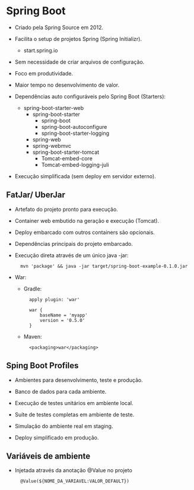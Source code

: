 # Spring Boot

- Criado pela Spring Source em 2012.
- Facilita o setup de projetos Spring (Spring Initializr).

    - start.spring.io

- Sem necessidade de criar arquivos de configuração.
- Foco em produtividade.
- Maior tempo no desenvolvimento de valor.

- Dependências auto configuráveis pelo Spring Boot (Starters):

    - spring-boot-starter-web
        - spring-boot-starter
            - spring-boot
            - spring-boot-autoconfigure
            - spring-boot-starter-logging
        - spring-web
        - spring-webmvc
        - spring-boot-starter-tomcat
            - Tomcat-embed-core
            - Tomcat-embed-logging-juli

- Execução simplificada (sem deploy em servidor externo).

## FatJar/ UberJar

- Artefato do projeto pronto para execução.
- Container web embutido na geração e execução (Tomcat).
- Deploy embarcado com outros containers são opcionais.
- Dependências principais do projeto embarcado.

- Execução direta através de um único java -jar:

        mvn 'package' && java -jar target/spring-boot-example-0.1.0.jar

- War:

    - Gradle:

            apply plugin: 'war'

            war {
                baseName = 'myapp'
                version = '0.5.0'
            }
    
    - Maven:

            <packaging>war</packaging>

## Sping Boot Profiles

- Ambientes para desenvolvimento, teste e produção.

- Banco de dados para cada ambiente.

- Execução de testes unitários em ambiente local.

- Suíte de testes completas em ambiente de teste.

- Simulação do ambiente real em staging.

- Deploy simplificado em produção.

## Variáveis de ambiente

- Injetada através da anotação @Value no projeto

        @Value(${NOME_DA_VARIAVEL:VALOR_DEFAULT})
